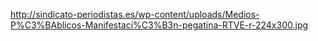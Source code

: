 http://sindicato-periodistas.es/wp-content/uploads/Medios-P%C3%BAblicos-Manifestaci%C3%B3n-pegatina-RTVE-r-224x300.jpg
